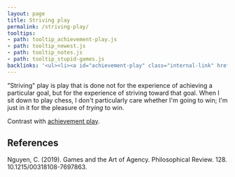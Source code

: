 ```yaml
---
layout: page
title: Striving play
permalink: /striving-play/
tooltips: 
- path: tooltip_achievement-play.js
- path: tooltip_newest.js
- path: tooltip_notes.js
- path: tooltip_stupid-games.js
backlinks: '<ul><li><a id="achievement-play" class="internal-link" href="/achievement-play/">Achievement play</a></li><li><a id="newest" class="internal-link" href="/newest/">Newest</a></li><li><a id="notes" class="internal-link" href="/notes/">Notes</a></li><li><a id="stupid-games" class="internal-link" href="/stupid-games/">Stupid games</a></li></ul>'
---
```


"Striving" play is play that is done not for the experience of achieving a particular goal, but for the experience of striving toward that goal. When I sit down to play chess, I don't particularly care whether I'm going to win; I'm just in it for the pleasure of *trying* to win.

Contrast with <a id="achievement-play" class="internal-link" href="/achievement-play/">achievement play</a>.

## References

Nguyen, C. (2019). Games and the Art of Agency. Philosophical Review. 128. 10.1215/00318108-7697863.